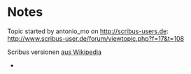 # Notes

Topic started by antonio_mo on <http://scribus-users.de>: <http://www.scribus-user.de/forum/viewtopic.php?f=17&t=108>

Scribus versionen [aus Wikipedia](http://de.wikipedia.org/wiki/Scribus#Versionsgeschichte)

- 
